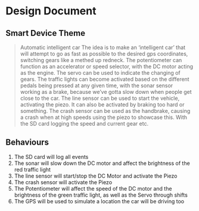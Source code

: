 # Design Document

## Smart Device Theme

> Automatic intelligent car
The idea is to make an ‘intelligent car’ that will attempt to go as fast as possible to the desired gps coordinates, switching gears like a methed up redneck. The potentiometer can function as an accelerator or speed selector, with the DC motor acting as the engine. The servo can be used to indicate the changing of gears. The traffic lights can become activated based on the different pedals being pressed at any given time, with the sonar sensor working as a brake, because we’ve gotta slow down when people get close to the car. The line sensor can be used to start the vehicle, activating the piezo. It can also be activated by braking too hard or something. The crash sensor can be used as the handbrake, causing a crash when at high speeds using the piezo to showcase this. With the SD card logging the speed and current gear etc. 




## Behaviours

1. The SD card will log all events
2. The sonar will slow down the DC motor and affect the brightness of the red traffic light
3. The line sensor will start/stop the DC Motor and activate the Piezo
4. The crash sensor will activate the Piezo 
5. The Potentiometer will affect the speed of the DC motor and the brightness of the green traffic light, as well as the Servo through shifts
6. The GPS will be used to simulate a location the car will be driving too
